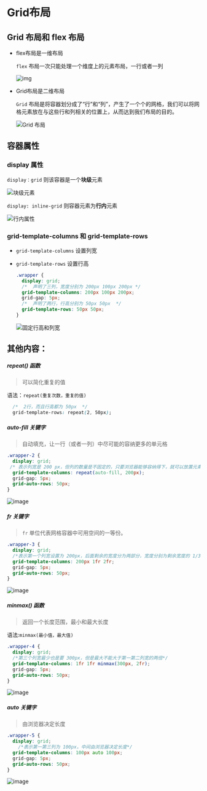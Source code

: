 # Grid布局



## Grid 布局和 flex 布局

- flex布局是一维布局

  `flex` 布局一次只能处理一个维度上的元素布局，一行或者一列

  ![img](https://p1-jj.byteimg.com/tos-cn-i-t2oaga2asx/gold-user-assets/2020/7/28/173945aadff842d1~tplv-t2oaga2asx-jj-mark:3024:0:0:0:q75.awebp#?w=486&h=70&s=5844&e=png&b=e6e6e6)

- Grid布局是二维布局

  `Grid` 布局是将容器划分成了“行”和“列”，产生了一个个的网格，我们可以将网格元素放在与这些行和列相关的位置上，从而达到我们布局的目的。

  ![Grid 布局](https://p1-jj.byteimg.com/tos-cn-i-t2oaga2asx/gold-user-assets/2020/7/26/173895918bcb5190~tplv-t2oaga2asx-jj-mark:3024:0:0:0:q75.awebp#?w=486&h=70&s=1126&e=png)



## 容器属性

### display 属性

 `display：grid` 则该容器是一个**块级**元素

![块级元素](https://p1-jj.byteimg.com/tos-cn-i-t2oaga2asx/gold-user-assets/2020/7/26/17389591baa442ef~tplv-t2oaga2asx-jj-mark:3024:0:0:0:q75.awebp#?w=1240&h=360&s=26117&e=png&b=ffffff)



`display: inline-grid` 则容器元素为**行内**元素

![行内属性](https://p1-jj.byteimg.com/tos-cn-i-t2oaga2asx/gold-user-assets/2020/7/26/17389591c03b6883~tplv-t2oaga2asx-jj-mark:3024:0:0:0:q75.awebp#?w=1240&h=219&s=31574&e=png&b=fefefe)

### grid-template-columns 和 grid-template-rows 

- `grid-template-columns` 设置列宽

- `grid-template-rows` 设置行高

  ```css
  .wrapper {
    display: grid;
    /*  声明了三列，宽度分别为 200px 100px 200px */
    grid-template-columns: 200px 100px 200px;
    grid-gap: 5px;
    /*  声明了两行，行高分别为 50px 50px  */
    grid-template-rows: 50px 50px;
  }
  ```

  ![固定行高和列宽](https://p1-jj.byteimg.com/tos-cn-i-t2oaga2asx/gold-user-assets/2020/7/26/17389591c0fc1214~tplv-t2oaga2asx-jj-mark:3024:0:0:0:q75.awebp#?w=1078&h=302&s=27145&e=png&b=fbf5f4)







## 其他内容：

##### repeat() 函数

> 可以简化重复的值

语法：`repeat(重复次数，重复的值)`

```css
  /*  2行，而且行高都为 50px  */
  grid-template-rows: repeat(2, 50px);
```

##### auto-fill 关键字

> 自动填充，让一行（或者一列）中尽可能的容纳更多的单元格

```css
.wrapper-2 {
  display: grid;
 /* 表示列宽是 200 px，但列的数量是不固定的，只要浏览器能够容纳得下，就可以放置元素*/
  grid-template-columns: repeat(auto-fill, 200px);
  grid-gap: 5px;
  grid-auto-rows: 50px;
}
```

 ![image](https://p1-jj.byteimg.com/tos-cn-i-t2oaga2asx/gold-user-assets/2020/7/26/17389591c300e81a~tplv-t2oaga2asx-jj-mark:3024:0:0:0:q75.awebp#?w=1056&h=176&s=256151&e=gif&f=53&b=1d1e22)





##### fr 关键字

> `fr` 单位代表网格容器中可用空间的一等份。

```css
.wrapper-3 {
  display: grid;
  /*表示第一个列宽设置为 200px，后面剩余的宽度分为两部分，宽度分别为剩余宽度的 1/3 和 2/3。*/
  grid-template-columns: 200px 1fr 2fr;
  grid-gap: 5px;
  grid-auto-rows: 50px;
}
```

![image](https://p1-jj.byteimg.com/tos-cn-i-t2oaga2asx/gold-user-assets/2020/7/26/17389591ccc256d1~tplv-t2oaga2asx-jj-mark:3024:0:0:0:q75.awebp#?w=1100&h=166&s=99702&e=gif&f=24&b=fcf7f7)



##### minmax() 函数

> 返回一个长度范围，最小和最大长度

语法:`minmax(最小值，最大值)`

```css
.wrapper-4 {
  display: grid;
  /*第三个列宽最少也是要 300px，但是最大不能大于第一第二列宽的两倍*/
  grid-template-columns: 1fr 1fr minmax(300px, 2fr);
  grid-gap: 5px;
  grid-auto-rows: 50px;
}
```

![image](https://p1-jj.byteimg.com/tos-cn-i-t2oaga2asx/gold-user-assets/2020/7/26/17389591dc05edac~tplv-t2oaga2asx-jj-mark:3024:0:0:0:q75.awebp#?w=1100&h=166&s=177897&e=gif&f=35&b=f9e9e7)



##### auto 关键字

> 由浏览器决定长度

```css
.wrapper-5 {
  display: grid;
    /*表示第一第三列为 100px，中间由浏览器决定长度*/
  grid-template-columns: 100px auto 100px;
  grid-gap: 5px;
  grid-auto-rows: 50px;
}
```

![image](https://p1-jj.byteimg.com/tos-cn-i-t2oaga2asx/gold-user-assets/2020/7/26/17389591f2146e1d~tplv-t2oaga2asx-jj-mark:3024:0:0:0:q75.awebp#?w=1100&h=166&s=86599&e=gif&f=21&b=f8edea)


